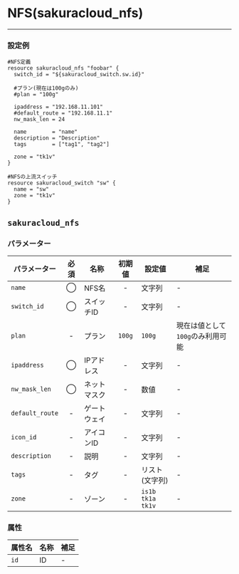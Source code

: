 # NFS(sakuracloud_nfs)

---

### 設定例

```hcl
#NFS定義
resource sakuracloud_nfs "foobar" {
  switch_id = "${sakuracloud_switch.sw.id}"

  #プラン(現在は100gのみ)
  #plan = "100g"

  ipaddress = "192.168.11.101"
  #default_route = "192.168.11.1"
  nw_mask_len = 24

  name        = "name"
  description = "Description"
  tags        = ["tag1", "tag2"]

  zone = "tk1v"
}

#NFSの上流スイッチ
resource sakuracloud_switch "sw" {
  name = "sw"
  zone = "tk1v"
}
```

## `sakuracloud_nfs`

### パラメーター

|パラメーター       |必須  |名称           |初期値     |設定値                         |補足                                          |
|-----------------|:---:|----------------|:--------:|-------------------------------|----------------------------------------------|
| `name`          | ◯   | NFS名 | -        | 文字列                         | - |
| `switch_id`     | ◯   | スイッチID      | -        | 文字列                         | - |
| `plan`          | -   | プラン          |`100g`| `100g`    | 現在は値として`100g`のみ利用可能 |
| `ipaddress`     | ◯   | IPアドレス     | -        | 文字列                         | - |
| `nw_mask_len`   | ◯   | ネットマスク     | -        | 数値                          | - |
| `default_route` | -   | ゲートウェイ     | -        | 文字列                        | - |
| `icon_id`       | -   | アイコンID         | - | 文字列 | - |
| `description`   | -   | 説明           | -        | 文字列                         | - |
| `tags`          | -   | タグ           | -        | リスト(文字列)                  | - |
| `zone`          | -   | ゾーン          | -        | `is1b`<br />`tk1a`<br />`tk1v` | - |


### 属性

|属性名          | 名称             | 補足                  |
|---------------|------------------|----------------------|
| `id`            | ID | -                    |

